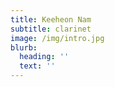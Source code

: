 ```yaml
---
title: Keeheon Nam
subtitle: clarinet
image: /img/intro.jpg
blurb:
  heading: ''
  text: ''
---
```


